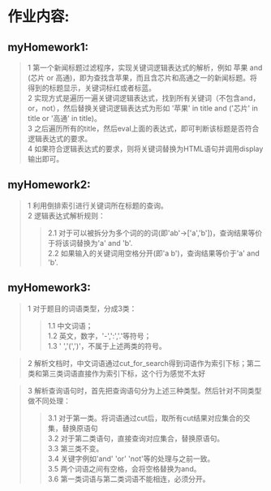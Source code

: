 作业内容:
============================

myHomework1:
---------------------
>1 第一个新闻标题过滤程序，实现关键词逻辑表达式的解析，例如 苹果 and (芯片 or 高通)，即为查找含苹果，而且含芯片和高通之一的新闻标题。将得到的标题显示，关键词标红或者标蓝。\
>2 实现方式是遍历一遍关键词逻辑表达式，找到所有关键词（不包含and，or，not），然后替换关键词逻辑表达式为形如 '苹果' in title and ('芯片' in title or '高通' in title)。\
>3 之后遍历所有的title，然后eval上面的表达式，即可判断该标题是否符合逻辑表达式的要求。\
>4 如果符合逻辑表达式的要求，则将关键词替换为HTML语句并调用display输出即可。


myHomework2:
--------------------
>1 利用倒排索引进行关键词所在标题的查询。\
>2 逻辑表达式解析规则：
>>2.1 对于可以被拆分为多个词的的词(即'ab'->['a','b'])，查询结果等价于将该词替换为'a' and 'b'.\
>>2.2 如果输入的关键词用空格分开(即'a b')，查询结果等价于'a' and 'b'.


myHomework3:
-------------------
>1 对于题目的词语类型，分成3类：
>>1.1 中文词语；\
>>1.2 英文，数字，'-',':','.'等符号；\
>>1.3 ' ','(',')'，不属于上述两类的符号。

>2 解析文档时，中文词语通过cut_for_search得到词语作为索引下标；第二类和第三类词语直接作为索引下标，这个行为感觉不太好

>3 解析查询语句时，首先把查询语句分为上述三种类型。然后针对不同类型做不同处理：
>>3.1 对于第一类。将词语通过cut后，取所有cut结果对应集合的交集，替换原语句\
>>3.2 对于第二类语句，直接查询对应集合，替换原语句。\
>>3.3 第三类不变。\
>>3.4 关键字例如'and' 'or' 'not'等的处理与之前一致。\
>>3.5 两个词语之间有空格，会将空格替换为and。\
>>3.6 第一类词语与第二类词语不能相连，必须分开。
